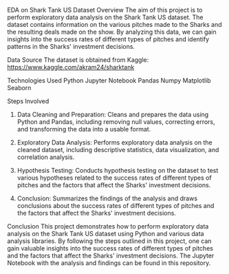 EDA on Shark Tank US Dataset
Overview
The aim of this project is to perform exploratory data analysis on the Shark Tank US dataset. The dataset contains information on the various pitches made to the Sharks and the resulting deals made on the show. By analyzing this data, we can gain insights into the success rates of different types of pitches and identify patterns in the Sharks' investment decisions.

Data Source
The dataset is obtained from Kaggle: https://www.kaggle.com/akram24/sharktank

Technologies Used
Python
Jupyter Notebook
Pandas
Numpy
Matplotlib
Seaborn

Steps Involved
1. Data Cleaning and Preparation:
Cleans and prepares the data using Python and Pandas, including removing null values, correcting errors, and transforming the data into a usable format.

2. Exploratory Data Analysis:
Performs exploratory data analysis on the cleaned dataset, including descriptive statistics, data visualization, and correlation analysis.

3. Hypothesis Testing:
Conducts hypothesis testing on the dataset to test various hypotheses related to the success rates of different types of pitches and the factors that affect the Sharks' investment decisions.

4. Conclusion:
Summarizes the findings of the analysis and draws conclusions about the success rates of different types of pitches and the factors that affect the Sharks' investment decisions.

Conclusion
This project demonstrates how to perform exploratory data analysis on the Shark Tank US dataset using Python and various data analysis libraries. By following the steps outlined in this project, one can gain valuable insights into the success rates of different types of pitches and the factors that affect the Sharks' investment decisions. The Jupyter Notebook with the analysis and findings can be found in this repository.
